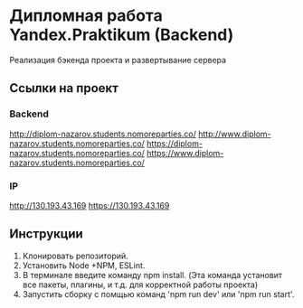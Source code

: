 # Дипломная работа Yandex.Praktikum (Backend)
Реализация бэкенда проекта и развертывание сервера

## Ссылки на проект

### Backend
http://diplom-nazarov.students.nomoreparties.co/
http://www.diplom-nazarov.students.nomoreparties.co/
https://diplom-nazarov.students.nomoreparties.co/
https://www.diplom-nazarov.students.nomoreparties.co/

### IP
http://130.193.43.169
https://130.193.43.169

## Инструкции
1. Клонировать репозиторий.
2. Установить Node +NPM, ESLint.
3. В терминале введите команду npm install. (Эта команда установит все пакеты, плагины, и т.д. для корректной работы проекта)
4. Запустить сборку с помщью команд 'npm run dev' или 'npm run start'.
